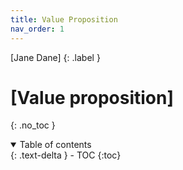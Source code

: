 ```yaml
---
title: Value Proposition
nav_order: 1
---
```


[Jane Dane]
{: .label }

# [Value proposition]
{: .no_toc }

<details open markdown="block">
  <summary>
    Table of contents
  </summary>
  {: .text-delta }
- TOC
{:toc}
</details>

